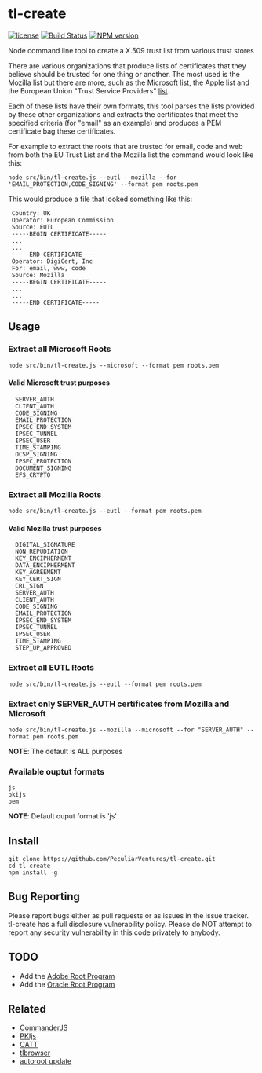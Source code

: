 # tl-create

[![license](https://img.shields.io/badge/license-MIT-green.svg?style=flat)](https://raw.githubusercontent.com/PeculiarVentures/tl-create/master/LICENSE)
[![Build Status](https://travis-ci.org/PeculiarVentures/tl-create.svg?branch=master)](https://travis-ci.org/PeculiarVentures/tl-create)
[![NPM version](https://badge.fury.io/js/tl-create.svg)](http://badge.fury.io/tl-create)


Node command line tool to create a X.509 trust list from various trust stores

There are various organizations that produce lists of certificates that they believe should be trusted for one thing or another. The most used is the Mozilla [list](http://mxr.mozilla.org/mozilla/source/security/nss/lib/ckfw/builtins/certdata.txt?raw=1) but there are more, such as the Microsoft [list](http://technet.microsoft.com/en-us/library/cc751157.aspx), the Apple [list](http://www.apple.com/certificateauthority/ca_program.html) and the European Union "Trust Service Providers" [list](https://ec.europa.eu/digital-agenda/en/eu-trusted-lists-certification-service-providers).

Each of these lists have their own formats, this tool parses the lists provided by these other organizations and extracts the certificates that meet the specified criteria (for "email" as an example) and produces a PEM certificate bag these certificates.

For example to extract the roots that are trusted for email, code and web from both the EU Trust List and the Mozilla list the command would look like this:

```
node src/bin/tl-create.js --eutl --mozilla --for 'EMAIL_PROTECTION,CODE_SIGNING' --format pem roots.pem
```

This would produce a file that looked something like this:
```
 Country: UK
 Operator: European Commission
 Source: EUTL
 -----BEGIN CERTIFICATE-----
 ...
 ...
 -----END CERTIFICATE-----
 Operator: DigiCert, Inc
 For: email, www, code
 Source: Mozilla
 -----BEGIN CERTIFICATE-----
 ...
 ...
 -----END CERTIFICATE-----
```
## Usage
### Extract all Microsoft Roots
```
node src/bin/tl-create.js --microsoft --format pem roots.pem
```

#### Valid Microsoft trust purposes 
```
  SERVER_AUTH
  CLIENT_AUTH
  CODE_SIGNING
  EMAIL_PROTECTION
  IPSEC_END_SYSTEM
  IPSEC_TUNNEL
  IPSEC_USER
  TIME_STAMPING
  OCSP_SIGNING
  IPSEC_PROTECTION
  DOCUMENT_SIGNING
  EFS_CRYPTO
```

### Extract all Mozilla Roots
```
node src/bin/tl-create.js --eutl --format pem roots.pem
```

#### Valid Mozilla trust purposes 
```
  DIGITAL_SIGNATURE
  NON_REPUDIATION
  KEY_ENCIPHERMENT
  DATA_ENCIPHERMENT
  KEY_AGREEMENT
  KEY_CERT_SIGN
  CRL_SIGN
  SERVER_AUTH
  CLIENT_AUTH
  CODE_SIGNING
  EMAIL_PROTECTION
  IPSEC_END_SYSTEM
  IPSEC_TUNNEL
  IPSEC_USER
  TIME_STAMPING
  STEP_UP_APPROVED
```


### Extract all EUTL Roots
```
node src/bin/tl-create.js --eutl --format pem roots.pem
```

### Extract only SERVER_AUTH certificates from Mozilla and Microsoft

```
node src/bin/tl-create.js --mozilla --microsoft --for "SERVER_AUTH" --format pem roots.pem
```

**NOTE**: The default is ALL purposes 

### Available ouptut formats 
```
js
pkijs
pem
```

**NOTE**: Default ouput format is 'js'

## Install

```
git clone https://github.com/PeculiarVentures/tl-create.git
cd tl-create
npm install -g
``` 


## Bug Reporting
Please report bugs either as pull requests or as issues in the issue tracker. tl-create has a full disclosure vulnerability policy. Please do NOT attempt to report any security vulnerability in this code privately to anybody.

## TODO
* Add the [Adobe Root Program](http://trustlist.adobe.com/tl12.acrobatsecuritysettings)
* Add the [Oracle Root Program](http://www.oracle.com/technetwork/java/javase/javasecarootcertsprogram-1876540.html)

## Related
- [CommanderJS](https://github.com/tj/commander.js)
- [PKIjs](https://pkijs.org)
- [CATT](https://github.com/kirei/catt)
- [tlbrowser](http://tlbrowser.tsl.website)
- [autoroot update](https://unmitigatedrisk.com/?p=259)
